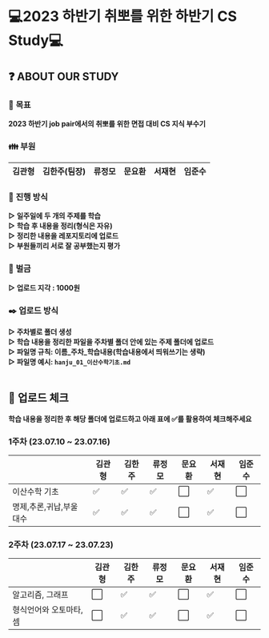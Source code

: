 # 💻2023 하반기 취뽀를 위한 하반기 CS Study💻

## ❓ <b>ABOUT OUR STUDY</b>

### 🚩 <b>목표</b>
<b>2023 하반기 job pair에서의 취뽀를 위한 면접 대비 CS 지식 부수기</b>

### 👪 <b>부원</b>
|김관형|김한주(팀장)|류정모|문요환|서재현|임준수|
|---|---|---|---|---|---|

### 📝 <b>진행 방식</b>
<b>▷ 일주일에 두 개의 주제를 학습</b>  
<b>▷ 학습 후 내용을 정리(형식은 자유)</b>  
<b>▷ 정리한 내용을 레포지토리에 업로드</b>  
<b>▷ 부원들끼리 서로 잘 공부했는지 평가</b>  

### 💸 <b>벌금</b>
<b>▷ 업로드 지각 : 1000원</b>

### ✒️ <b>업로드 방식</b>
<b>▷ 주차별로 폴더 생성</b>  
<b>▷ 학습 내용을 정리한 파일을 주차별 폴더 안에 있는 주제 폴더에 업로드</b>  
<b>▷ 파일명 규칙: 이름_주차_학습내용(학습내용에서 띄워쓰기는 생략)</b>  
<b>▷ 파일명 예시: `hanju_01_이산수학기초.md`</b>  
<br>

## 📒 업로드 체크
<b>학습 내용을 정리한 후 해당 폴더에 업로드하고 아래 표에 ✅를 활용하여 체크해주세요</b>

### 1주차 (23.07.10 ~ 23.07.16)
||김관형|김한주|류정모|문요환|서재현|임준수|
|---|---|---|---|---|---|---|
|이산수학 기초|✅|✅|✅|⬜|✅|⬜|
|명제,추론,귀납,부울대수|✅|✅|✅|⬜|✅|⬜|

### 2주차 (23.07.17 ~ 23.07.23)
||김관형|김한주|류정모|문요환|서재현|임준수|
|---|---|---|---|---|---|---|
|알고리즘, 그래프|⬜|✅|✅|⬜|✅|⬜|
|형식언어와 오토마타,셈|⬜|✅|✅|⬜|✅|⬜|

